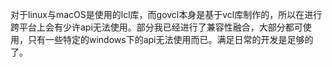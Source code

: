 对于linux与macOS是使用的lcl库，而govcl本身是基于vcl库制作的，所以在进行跨平台上会有少许api无法使用。部分我已经进行了兼容性融合，大部分都可使用，只有一些特定的windows下的api无法使用而已。满足日常的开发是足够的了。